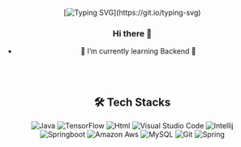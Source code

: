<div align='center'>
<!--
![header](https://capsule-render.vercel.app/api?type=waving&color=timeAuto&height=300&section=header&text=Welcome!&fontSize=90&animation=fadeIn&fontAlignY=38&desc=saranghein's%20GitHub&descAlignY=51&descAlign=62)
-->

[![Typing SVG](https://readme-typing-svg.demolab.com/?lines=Welcome+to+leegy21's+github!!;)](https://git.io/typing-svg)


### Hi there 👋
- 🌱 I’m currently learning Backend 🌟

<br>
<br>

## 🛠️ Tech Stacks

![Java](https://img.shields.io/badge/Java-007396.svg?style=flat-square&logo=Java&logoColor=white)
![TensorFlow](https://img.shields.io/badge/TensorFlow-FF6F00.svg?style=flat-square&logo=TensorFlow&logoColor=white)
![Html](https://img.shields.io/badge/Html-ECD53F.svg?style=flat-square&logo=Html&logoColor=white)
![Visual Studio Code](https://img.shields.io/badge/VisualStudioCode-007ACC?style=flat&logo=VisualStudioCode&logoColor=white)
![Intellij](https://img.shields.io/badge/IntelliJ_IDEA-000000?style=flat&logo=intellij-idea&logoColor=white)
<br>
![Springboot](https://img.shields.io/badge/SpringBoot-6DB33F?style=flat-square&logo=SpringBoot&logoColor=white)
![Amazon Aws](https://img.shields.io/badge/Amazon&AWS-232F3E?style=flat-square&logo=Amazon&AWS&logoColor=white)
![MySQL](https://img.shields.io/badge/MySQL-4479A1?style=flat-square&logo=MySQL&logoColor=white)
![Git](https://img.shields.io/badge/Git-F05032?style=flat-square&logo=Git&logoColor=white)
![Spring](https://img.shields.io/badge/Spring-6DB33F?style=flat-square&logo=Spring&logoColor=white)


<br>
<br>

</div>
